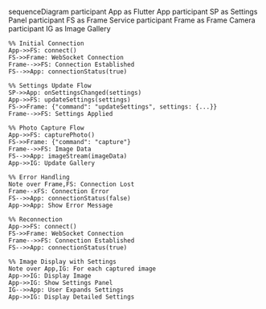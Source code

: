 sequenceDiagram
    participant App as Flutter App
    participant SP as Settings Panel
    participant FS as Frame Service
    participant Frame as Frame Camera
    participant IG as Image Gallery

    %% Initial Connection
    App->>FS: connect()
    FS->>Frame: WebSocket Connection
    Frame-->>FS: Connection Established
    FS-->>App: connectionStatus(true)
    
    %% Settings Update Flow
    SP->>App: onSettingsChanged(settings)
    App->>FS: updateSettings(settings)
    FS->>Frame: {"command": "updateSettings", settings: {...}}
    Frame-->>FS: Settings Applied
    
    %% Photo Capture Flow
    App->>FS: capturePhoto()
    FS->>Frame: {"command": "capture"}
    Frame-->>FS: Image Data
    FS-->>App: imageStream(imageData)
    App->>IG: Update Gallery
    
    %% Error Handling
    Note over Frame,FS: Connection Lost
    Frame--xFS: Connection Error
    FS-->>App: connectionStatus(false)
    App->>App: Show Error Message
    
    %% Reconnection
    App->>FS: connect()
    FS->>Frame: WebSocket Connection
    Frame-->>FS: Connection Established
    FS-->>App: connectionStatus(true)
    
    %% Image Display with Settings
    Note over App,IG: For each captured image
    App->>IG: Display Image
    App->>IG: Show Settings Panel
    IG-->>App: User Expands Settings
    App->>IG: Display Detailed Settings